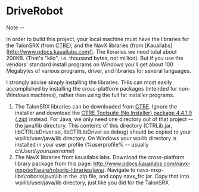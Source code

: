 # DriveRobot

Note -- 

In order to build this project, your local machine must have the libraries for the TalonSRX (from [CTRE](http://www.ctr-electronics.com/)), and the NavX libraries (from [Kauailabs](http://www.pdocs.kauailabs.com(). The libraries we need total about 200KB. (That's "kilo", i.e. thousand bytes, not million). But if you use the vendors' standard install programs on Windows you'll get about 100 Megabytes of various programs, driver, and libraries for several languages.

I strongly advise simply installing the libraries. THis can most easily accomplished by installing the cross-platform packages (intended for non-Windows machines), rather than using the full fat installer programs.

1. The TalonSRX libraries can be downloaded from [CTRE](http://www.ctr-electronics.com/hro.html#product_tabs_technical_resources). Ignore the installer and download the
[CTRE Toolsuite (No Installer) package 4.4.1.9 (.zip)](http://www.ctr-electronics.com//downloads/lib/CTRE_FRCLibs_NON-WINDOWS_v4.4.1.9.zip) instead.
For Java, we only need one directory out of that project -- the java/lib directory. This contents of this directory (CTRLib.jar, libCTRLibDriver.so,
libCTRLibDriver.so.debug) should be copied to your wpilib/user/java/lib directory. On Windows your wpilib directory is installed in your user
profile (%userprofile% -- usually c:\\Users\\*yourusername*)
2. The NavX libraries from kauailabs labs. Download the cross-platform library package from this page: http://www.pdocs.kauailabs.com/navx-mxp/software/roborio-libraries/java/. Navigate to navx-mxp-libs\roborio\java\lib in the .zip file, and copy navx_frc.jar. Copy that into wpilib/user/java/lib directory, just like you did for the TalonSRX
